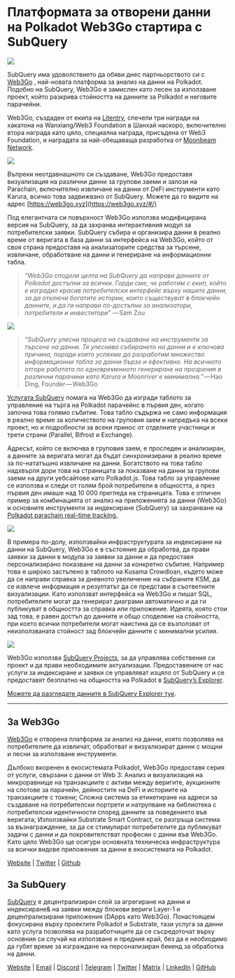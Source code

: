 # Платформата за отворени данни на Polkadot Web3Go стартира с SubQuery

![](https://cdn-images-1.medium.com/max/800/1*LVZ_xKn_K5DlTSxqTr-2BA.png)

SubQuery има удоволствието да обяви днес партньорството си с [Web3Go](https://www.web3go.xyz/) , най-новата платформа за анализ на данни на Polkadot. Подобно на SubQuery, Web3Go е замислен като лесен за използване проект, който разкрива стойността на данните за Polkadot и неговите парачейни.

Web3Go, създаден от екипа на [Litentry](https://www.litentry.com/), спечели три награди на хакатона на Wanxiang/Web3 Foundation в Шанхай наскоро, включително втора награда като цяло, специална награда, присъдена от Web3 Foundation, и наградата за най-обещаваща разработка от [Moonbeam Network](https://moonbeam.network/).

![](https://cdn-images-1.medium.com/max/800/1*QOng9s-Mc62WBElrj6KBmg.gif)

Въпреки неотдавнашното си създаване, Web3Go предоставя визуализация на различни данни за групови заеми и залози на Parachain, включително извличане на данни от DeFi инструменти като Karura, всичко това задвижвано от SubQuery. Можете да го видите на адрес [https://web3go.xyz](https://web3go.xyz/#/)

Под елегантната си повърхност Web3Go използва модифицирана версия на SubQuery, за да захранва интерактивния модул за потребителски заявки. SubQuery събира и организира данни в реално време от веригата в база данни за интерфейса на Web3Go, който от своя страна предоставя на анализаторите средства за търсене, извличане, обработване на данни и генериране на информационни табла.

> *“Web3Go споделя целта на SubQuery да направи данните от Polkadot достъпни за всички. Горди сме, че работим с екип, който е изградил красив потребителски интерфейс върху нашите данни, за да отключи богатите истории, които съществуват в блокчейн данните, и да ги направи по-достъпни за анализатори, потребители и инвеститори”* — Sam Zou

![](https://cdn-images-1.medium.com/max/800/1*v2Ip-qCB6hkiNiEPY32hrw.png)

> *“SubQuery улесни процеса на създаване на инструменти за търсене на данни. Тя улеснява събирането на данни и е ключова причина, поради която успяхме да разработим множество информационни табла за данни бързо и ефективно. На всичкото отгоре работата по едновременното генериране на прозрения в различни парачини като Karura и Moonriver е минимална.”* — Hao Ding, Founder — Web3Go

[Услугата SubQuery](https://subquery.network/) помага на Web3Go да изгради таблото за управление на търга на Polkadot парачейнс в първия ден, когато започна това голямо събитие. Това табло съдържа не само информация в реално време за количеството на груповия заем и напредъка на всеки проект, но и подробности за всеки принос от отделните участници и трети страни (Parallel, Bifrost и Exchange).

Адресът, който се включва в груповия заем, е проследен и анализиран, а данните за веригата могат да бъдат синхронизирани в реално време за по-нататъшно извличане на данни. Богатството на това табло надхвърля дори това на страницата за показване на данни за групови заеми на други уебсайтове като Polkadot.js. Това табло за управление се използва и следи от голям брой потребители в общността, а през първия ден имаше над 10 000 прегледа на страницата. Това е отличен пример за комбинацията от анализ на приложенията за данни (Web3Go) и основните инструменти за индексиране (SubQuery) за захранване на [Polkadot parachain real-time tracking.](https://web3go.xyz/#/ParaChainProfiler4Polkadot?chainType=Polkadot)

![](https://cdn-images-1.medium.com/max/800/1*XM2TalsUm1Z93lV5zFMf9w.png)

В примера по-долу, използвайки инфраструктурата за индексиране на данни на SubQuery, Web3Go е в състояние да обработва, да прави заявки за данни в модула за заявки за данни и да предоставя персонализирано показване на данни за конкретно събитие. Например това е широко застъпено в таблото на Kusama Crowdloan, където може да се направи справка за дневното увеличение на събраните KSM, да се извлече информация и резултатът да се представи в съответните визуализации. Като използват интерфейса на Web3Go и пишат SQL, потребителите могат да генерират диаграми автоматично и да ги публикуват в общността за справка или приложение. Идеята, която стои зад това, е равен достъп до данните и общо споделяне на стойността, при което всички потребители могат наистина да се възползват от неизползваната стойност зад блокчейн данните с минимални усилия.

![](https://cdn-images-1.medium.com/max/800/1*Z2g_zEFqOJ3T_2BDDDZT4A.png)

Web3Go използва [SubQuery Projects](https://project.subquery.network/), за да управлява собствения си проект и да прави необходимите актуализации. Предоставените от нас услуги за индексиране и заявки се управляват изцяло от SubQuery и се предоставят безплатно на общността на Polkadot в [SubQuery’s Explorer](https://explorer.subquery.network/).

[Можете да разгледате данните в SubQuery Explorer тук](https://explorer.subquery.network/subquery/bianyunjian/polkadot-crowdloans).

----------

## За Web3Go

[Web3Go](https://www.web3go.xyz/) е отворена платформа за анализ на данни, която позволява на потребителите да извличат, обработват и визуализират данни с мощни и лесни за използване инструменти.

Дълбоко вкоренен в екосистемата Polkadot, Web3Go предоставя серия от услуги, свързани с данни от Web 3: Анализ и визуализация на микроравнище на транзакциите с активи между веригите, аукционите на слотове за парачейн, дейностите на DeFi и историите на транзакциите с токени; Сложна система за етикетиране на адреси за създаване на потребителски портрети и натрупване на библиотека с потребителски идентичности според данните за поведението във веригата; Използвайки Substrate Smart Contract, се разгръща система за възнаграждение, за да се стимулират потребителите да публикуват задачи с данни и да покровителстват професии с данни във Web3Go. Като цяло Web3Go ще осигури основната техническа инфраструктура за всички видове приложения за данни в екосистемата на Polkadot.

[Website](https://web3go.xyz/#/) | [Twitter](http://twitter.com/web3go) | [Github](https://github.com/web3go-xyz)

## За SubQuery

[SubQuery](https://subquery.network/) е децентрализиран слой за агрегиране на данни и индексиране& на заявки между блокови вериги Layer-1 и децентрализирани приложения (DApps като Web3Go). Понастоящем фокусирана върху проектите Polkadot и Substrate, тази услуга за данни като услуга позволява на разработчиците да се съсредоточат върху основния си случай на използване и предния край, без да е необходимо да губят време за изграждане на персонализиран бекенд за обработка на данни.

[Website](https://subquery.network/) | [Email](mailto:hello@subquery.network) | [Discord](https://discord.com/invite/78zg8aBSMG) | [Telegram](https://t.me/subquerynetwork) | [Twitter](https://twitter.com/subquerynetwork) | [Matrix](https://matrix.to/#/#subquery:matrix.org) | [LinkedIn](https://www.linkedin.com/company/subquery) | [GitHub](https://github.com/subquery)
